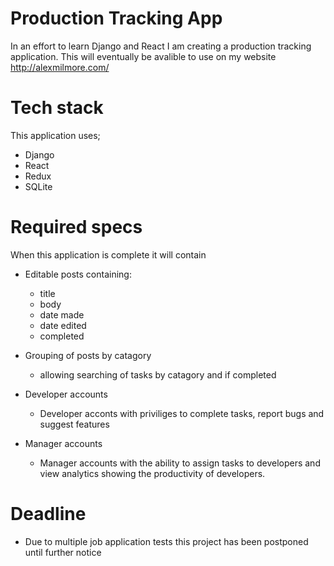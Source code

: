 # Production Tracking App

In an effort to learn Django and React I am creating a production tracking application. This will eventually be avalible to use on my website http://alexmilmore.com/


# Tech stack
This application uses;
- Django
- React
- Redux
- SQLite

# Required specs
When this application is complete it will contain
- Editable posts containing:
  - title
  - body
  - date made
  - date edited
  - completed
- Grouping of posts by catagory
  - allowing searching of tasks by catagory and if completed
  
- Developer accounts
  - Developer acconts with priviliges to complete tasks, report bugs and suggest features
 
 - Manager accounts
   - Manager accounts with the ability to assign tasks to developers and view analytics showing the productivity of developers.
  
# Deadline
- Due to multiple job application tests this project has been postponed until further notice
